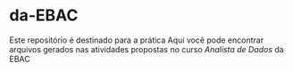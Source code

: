 # da-EBAC
Este repositório é destinado para a prática
Aqui você pode encontrar arquivos gerados nas atividades propostas no curso 
*Analista de Dados* da EBAC
